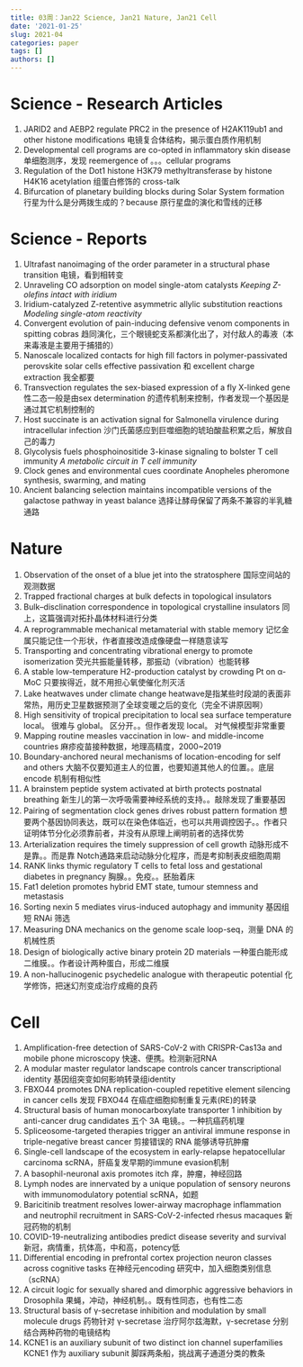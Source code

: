 ```yaml
---
title: 03周：Jan22 Science, Jan21 Nature, Jan21 Cell
date: '2021-01-25'
slug: 2021-04
categories: paper
tags: []
authors: []
---
```

   


# Science - Research Articles

1. JARID2 and AEBP2 regulate PRC2 in the presence of H2AK119ub1 and other histone modifications
   电镜复合体结构，揭示蛋白质作用机制
2. Developmental cell programs are co-opted in inflammatory skin disease
   单细胞测序，发现 reemergence of 。。。cellular programs
3. Regulation of the Dot1 histone H3K79 methyltransferase by histone H4K16 acetylation
   组蛋白修饰的 cross-talk
4. Bifurcation of planetary building blocks during Solar System formation
   行星为什么是分两拨生成的？because 原行星盘的演化和雪线的迁移



# Science - Reports

1. Ultrafast nanoimaging of the order parameter in a structural phase transition
   电镜，看到相转变
2. Unraveling CO adsorption on model single-atom catalysts
   _Keeping Z-olefins intact with iridium_
3. Iridium-catalyzed Z-retentive asymmetric allylic substitution reactions
   _Modeling single-atom reactivity_
4. Convergent evolution of pain-inducing defensive venom components in spitting cobras
   趋同演化，三个眼镜蛇支系都演化出了，对付敌人的毒液（本来毒液是主要用于捕猎的）
5. Nanoscale localized contacts for high fill factors in polymer-passivated perovskite solar cells
   effective passivation 和 excellent charge extraction 我全都要
6. Transvection regulates the sex-biased expression of a fly X-linked gene
   性二态一般是由sex determination 的遗传机制来控制，作者发现一个基因是通过其它机制控制的
7. Host succinate is an activation signal for Salmonella virulence during intracellular infection
   沙门氏菌感应到巨噬细胞的琥珀酸盐积累之后，解放自己的毒力
8. Glycolysis fuels phosphoinositide 3-kinase signaling to bolster T cell immunity
   _A metabolic circuit in T cell immunity_
9. Clock genes and environmental cues coordinate Anopheles pheromone synthesis, swarming, and mating
10. Ancient balancing selection maintains incompatible versions of the galactose pathway in yeast
    balance 选择让酵母保留了两条不兼容的半乳糖通路



# Nature

01. Observation of the onset of a blue jet into the stratosphere
    国际空间站的观测数据
02. Trapped fractional charges at bulk defects in topological insulators
03. Bulk–disclination correspondence in topological crystalline insulators
    同上，这篇强调对拓扑晶体材料进行分类
04. A reprogrammable mechanical metamaterial with stable memory
    记忆金属只能记住一个形状，作者直接改造成像硬盘一样随意读写
05. Transporting and concentrating vibrational energy to promote isomerization
    荧光共振能量转移，那振动（vibration）也能转移
06. A stable low-temperature H2-production catalyst by crowding Pt on α-MoC
    只要挨得近，就不用担心氧使催化剂灭活
07. Lake heatwaves under climate change
    heatwave是指某些时段湖的表面非常热，用历史卫星数据预测了全球变暖之后的变化（完全不讲原因啊）
08. High sensitivity of tropical precipitation to local sea surface temperature
    local。 很难与 global。 区分开。。但作者发现 local。 对气候模型非常重要
09. Mapping routine measles vaccination in low- and middle-income countries
    麻疹疫苗接种数据，地理高精度，2000~2019
10. Boundary-anchored neural mechanisms of location-encoding for self and others
    大脑不仅要知道主人的位置，也要知道其他人的位置。。底层 encode 机制有相似性
11. A brainstem peptide system activated at birth protects postnatal breathing
    新生儿的第一次呼吸需要神经系统的支持。。敲除发现了重要基因
12. Pairing of segmentation clock genes drives robust pattern formation
    想要两个基因协同表达，既可以在染色体临近，也可以共用调控因子。。作者只证明体节分化必须靠前者，并没有从原理上阐明前者的选择优势
13. Arterialization requires the timely suppression of cell growth
    动脉形成不是靠。。而是靠 Notch通路来启动动脉分化程序，而是考抑制表皮细胞周期
14. RANK links thymic regulatory T cells to fetal loss and gestational diabetes in pregnancy
    胸腺。。免疫。。胚胎着床
15. Fat1 deletion promotes hybrid EMT state, tumour stemness and metastasis
16. Sorting nexin 5 mediates virus-induced autophagy and immunity
    基因组短 RNAi 筛选
17. Measuring DNA mechanics on the genome scale
    loop-seq，测量 DNA 的机械性质
18. Design of biologically active binary protein 2D materials
    一种蛋白能形成二维膜。。作者设计两种蛋白，形成二维膜
19. A non-hallucinogenic psychedelic analogue with therapeutic potential
    化学修饰，把迷幻剂变成治疗成瘾的良药



# Cell

01. Amplification-free detection of SARS-CoV-2 with CRISPR-Cas13a and mobile phone microscopy
    快速、便携。检测新冠RNA
02. A modular master regulator landscape controls cancer transcriptional identity
    基因组突变如何影响转录组identity 
03. FBXO44 promotes DNA replication-coupled repetitive element silencing in cancer cells
    发现 FBXO44 在癌症细胞抑制重复元素(RE)的转录
04. Structural basis of human monocarboxylate transporter 1 inhibition by anti-cancer drug candidates
    五个 3A 电镜。。一种抗癌药机理
05. Spliceosome-targeted therapies trigger an antiviral immune response in triple-negative breast cancer
    剪接错误的 RNA 能够诱导抗肿瘤
06. Single-cell landscape of the ecosystem in early-relapse hepatocellular carcinoma
    scRNA，肝癌复发早期的immune evasion机制
07. A basophil-neuronal axis promotes itch
    痒，肿瘤，神经回路
08. Lymph nodes are innervated by a unique population of sensory neurons with immunomodulatory potential
    scRNA，如题
09. Baricitinib treatment resolves lower-airway macrophage inflammation and neutrophil recruitment in SARS-CoV-2-infected rhesus macaques
    新冠药物的机制
10. COVID-19-neutralizing antibodies predict disease severity and survival
    新冠，病情重，抗体高，中和高，potency低
11. Differential encoding in prefrontal cortex projection neuron classes across cognitive tasks
    在神经元encoding 研究中，加入细胞类别信息（scRNA）
12. A circuit logic for sexually shared and dimorphic aggressive behaviors in Drosophila
    果蝇，冲动，神经机制。。既有性同态，也有性二态
13. Structural basis of γ-secretase inhibition and modulation by small molecule drugs
    药物针对 γ-secretase 治疗阿尔兹海默，γ-secretase 分别结合两种药物的电镜结构
14. KCNE1 is an auxiliary subunit of two distinct ion channel superfamilies
    KCNE1 作为 auxiliary subunit 脚踩两条船，挑战离子通道分类的教条

